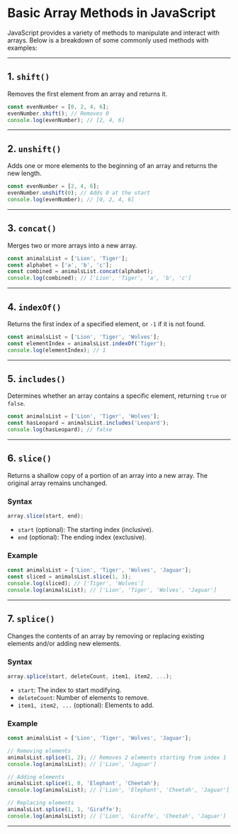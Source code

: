 # Basic Array Methods in JavaScript

JavaScript provides a variety of methods to manipulate and interact with arrays. Below is a breakdown of some commonly used methods with examples:

---

## **1. `shift()`**
Removes the first element from an array and returns it.

```javascript
const evenNumber = [0, 2, 4, 6];
evenNumber.shift(); // Removes 0
console.log(evenNumber); // [2, 4, 6]
```

---

## **2. `unshift()`**
Adds one or more elements to the beginning of an array and returns the new length.

```javascript
const evenNumber = [2, 4, 6];
evenNumber.unshift(0); // Adds 0 at the start
console.log(evenNumber); // [0, 2, 4, 6]
```

---

## **3. `concat()`**
Merges two or more arrays into a new array.

```javascript
const animalsList = ['Lion', 'Tiger'];
const alphabet = ['a', 'b', 'c'];
const combined = animalsList.concat(alphabet);
console.log(combined); // ['Lion', 'Tiger', 'a', 'b', 'c']
```

---

## **4. `indexOf()`**
Returns the first index of a specified element, or `-1` if it is not found.

```javascript
const animalsList = ['Lion', 'Tiger', 'Wolves'];
const elementIndex = animalsList.indexOf('Tiger');
console.log(elementIndex); // 1
```

---

## **5. `includes()`**
Determines whether an array contains a specific element, returning `true` or `false`.

```javascript
const animalsList = ['Lion', 'Tiger', 'Wolves'];
const hasLeopard = animalsList.includes('Leopard');
console.log(hasLeopard); // false
```

---

## **6. `slice()`**
Returns a shallow copy of a portion of an array into a new array. The original array remains unchanged.

### Syntax
```javascript
array.slice(start, end);
```
- `start` (optional): The starting index (inclusive).
- `end` (optional): The ending index (exclusive).

### Example
```javascript
const animalsList = ['Lion', 'Tiger', 'Wolves', 'Jaguar'];
const sliced = animalsList.slice(1, 3);
console.log(sliced); // ['Tiger', 'Wolves']
console.log(animalsList); // ['Lion', 'Tiger', 'Wolves', 'Jaguar']
```

---

## **7. `splice()`**
Changes the contents of an array by removing or replacing existing elements and/or adding new elements.

### Syntax
```javascript
array.splice(start, deleteCount, item1, item2, ...);
```
- `start`: The index to start modifying.
- `deleteCount`: Number of elements to remove.
- `item1, item2, ...` (optional): Elements to add.

### Example
```javascript
const animalsList = ['Lion', 'Tiger', 'Wolves', 'Jaguar'];

// Removing elements
animalsList.splice(1, 2); // Removes 2 elements starting from index 1
console.log(animalsList); // ['Lion', 'Jaguar']

// Adding elements
animalsList.splice(1, 0, 'Elephant', 'Cheetah');
console.log(animalsList); // ['Lion', 'Elephant', 'Cheetah', 'Jaguar']

// Replacing elements
animalsList.splice(1, 1, 'Giraffe');
console.log(animalsList); // ['Lion', 'Giraffe', 'Cheetah', 'Jaguar']
```

---


